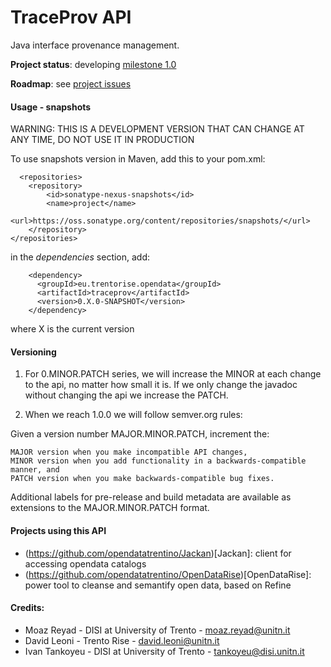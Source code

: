 TraceProv API
====

Java interface provenance management. 

**Project status**: developing [milestone 1.0](https://github.com/opendatatrentino/traceprov/issues?milestone=1&state=open)

**Roadmap**: see [project issues](https://github.com/opendatatrentino/traceprov/issues)


#### Usage - snapshots

WARNING: THIS IS A DEVELOPMENT VERSION THAT CAN CHANGE AT ANY TIME, DO NOT USE IT IN PRODUCTION

To use snapshots version in Maven, add this to your pom.xml:

```
  <repositories>
    <repository>
        <id>sonatype-nexus-snapshots</id>
        <name>project</name>
        <url>https://oss.sonatype.org/content/repositories/snapshots/</url>            
    </repository>        
</repositories>
```

in the _dependencies_ section, add:

```        
    <dependency>
      <groupId>eu.trentorise.opendata</groupId>
      <artifactId>traceprov</artifactId>
      <version>0.X.0-SNAPSHOT</version>
    </dependency>
```
where X is the current version


#### Versioning

1) For 0.MINOR.PATCH series, we will increase the MINOR at each change to the api, no matter how small it is.  If we only change the javadoc without changing the api we increase the PATCH.

2) When we reach 1.0.0 we will follow semver.org rules:

Given a version number MAJOR.MINOR.PATCH, increment the:

    MAJOR version when you make incompatible API changes,
    MINOR version when you add functionality in a backwards-compatible manner, and
    PATCH version when you make backwards-compatible bug fixes.

Additional labels for pre-release and build metadata are available as extensions to the MAJOR.MINOR.PATCH format.


#### Projects using this API

* (https://github.com/opendatatrentino/Jackan)[Jackan]: client for accessing opendata catalogs
* (https://github.com/opendatatrentino/OpenDataRise)[OpenDataRise]: power tool to cleanse and semantify open data, based on Refine


#### Credits:

* Moaz Reyad - DISI at University of Trento - moaz.reyad@unitn.it
* David Leoni - Trento Rise - david.leoni@unitn.it
* Ivan Tankoyeu - DISI at University of Trento - tankoyeu@disi.unitn.it
